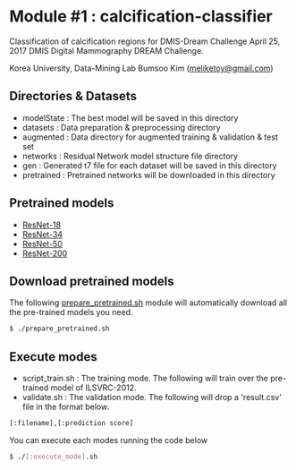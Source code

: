 Module #1 : calcification-classifier
=======================================================================================================
Classification of calcification regions for DMIS-Dream Challenge
April 25, 2017 DMIS Digital Mammography DREAM Challenge.

Korea University, Data-Mining Lab
Bumsoo Kim (meliketoy@gmail.com)

## Directories & Datasets
- modelState    : The best model will be saved in this directory
- datasets      : Data preparation & preprocessing directory
- augmented     : Data directory for augmented training & validation & test set
- networks      : Residual Network model structure file directory
- gen           : Generated t7 file for each dataset will be saved in this directory
- pretrained    : Pretrained networks will be downloaded in this directory

## Pretrained models
* [ResNet-18](https://d2j0dndfm35trm.cloudfront.net/resnet-18.t7)
* [ResNet-34](https://d2j0dndfm35trm.cloudfront.net/resnet-34.t7)
* [ResNet-50](https://d2j0dndfm35trm.cloudfront.net/resnet-50.t7)
* [ResNet-200](https://d2j0dndfm35trm.cloudfront.net/resnet-200.t7)

## Download pretrained models
The following [prepare_pretrained.sh](./prepare_pretrained.sh) module will automatically download all the pre-trained models you need.
```bash
$ ./prepare_pretrained.sh
```

## Execute modes
- script_train.sh	: The training mode. The following will train over the pre-trained model of ILSVRC-2012.
- validate.sh		: The validation mode. The following will drop a 'result.csv' file in the format below.
```bash
[:filename],[:prediction score]
```

You can execute each modes running the code below
```bash
$ ./[:execute_mode].sh
```
